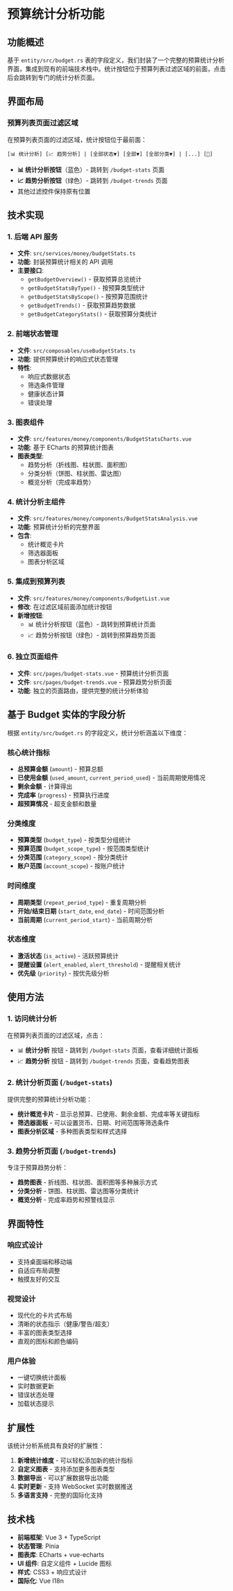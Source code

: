 # 预算统计分析功能

## 功能概述

基于 `entity/src/budget.rs` 表的字段定义，我们封装了一个完整的预算统计分析界面，集成到现有的前端技术栈中。统计按钮位于预算列表过滤区域的前面，点击后会跳转到专门的统计分析页面。

## 界面布局

### 预算列表页面过滤区域
在预算列表页面的过滤区域，统计按钮位于最前面：

```
[📊 统计分析] [📈 趋势分析] | [全部状态▼] [全部▼] [全部分类▼] | [...] [🔄]
```

- **📊 统计分析按钮**（蓝色）- 跳转到 `/budget-stats` 页面
- **📈 趋势分析按钮**（绿色）- 跳转到 `/budget-trends` 页面
- 其他过滤控件保持原有位置

## 技术实现

### 1. 后端 API 服务
- **文件**: `src/services/money/budgetStats.ts`
- **功能**: 封装预算统计相关的 API 调用
- **主要接口**:
  - `getBudgetOverview()` - 获取预算总览统计
  - `getBudgetStatsByType()` - 按预算类型统计
  - `getBudgetStatsByScope()` - 按预算范围统计
  - `getBudgetTrends()` - 获取预算趋势数据
  - `getBudgetCategoryStats()` - 获取预算分类统计

### 2. 前端状态管理
- **文件**: `src/composables/useBudgetStats.ts`
- **功能**: 提供预算统计的响应式状态管理
- **特性**:
  - 响应式数据状态
  - 筛选条件管理
  - 健康状态计算
  - 错误处理

### 3. 图表组件
- **文件**: `src/features/money/components/BudgetStatsCharts.vue`
- **功能**: 基于 ECharts 的预算统计图表
- **图表类型**:
  - 趋势分析（折线图、柱状图、面积图）
  - 分类分析（饼图、柱状图、雷达图）
  - 概览分析（完成率趋势）

### 4. 统计分析主组件
- **文件**: `src/features/money/components/BudgetStatsAnalysis.vue`
- **功能**: 预算统计分析的完整界面
- **包含**:
  - 统计概览卡片
  - 筛选器面板
  - 图表分析区域

### 5. 集成到预算列表
- **文件**: `src/features/money/components/BudgetList.vue`
- **修改**: 在过滤区域前面添加统计按钮
- **新增按钮**:
  - 📊 统计分析按钮（蓝色）- 跳转到预算统计页面
  - 📈 趋势分析按钮（绿色）- 跳转到预算趋势页面

### 6. 独立页面组件
- **文件**: `src/pages/budget-stats.vue` - 预算统计分析页面
- **文件**: `src/pages/budget-trends.vue` - 预算趋势分析页面
- **功能**: 独立的页面路由，提供完整的统计分析体验

## 基于 Budget 实体的字段分析

根据 `entity/src/budget.rs` 的字段定义，统计分析涵盖以下维度：

### 核心统计指标
- **总预算金额** (`amount`) - 预算总额
- **已使用金额** (`used_amount`, `current_period_used`) - 当前周期使用情况
- **剩余金额** - 计算得出
- **完成率** (`progress`) - 预算执行进度
- **超预算情况** - 超支金额和数量

### 分类维度
- **预算类型** (`budget_type`) - 按类型分组统计
- **预算范围** (`budget_scope_type`) - 按范围类型统计
- **分类范围** (`category_scope`) - 按分类统计
- **账户范围** (`account_scope`) - 按账户统计

### 时间维度
- **周期类型** (`repeat_period_type`) - 重复周期分析
- **开始/结束日期** (`start_date`, `end_date`) - 时间范围分析
- **当前周期** (`current_period_start`) - 当前周期分析

### 状态维度
- **激活状态** (`is_active`) - 活跃预算统计
- **提醒设置** (`alert_enabled`, `alert_threshold`) - 提醒相关统计
- **优先级** (`priority`) - 按优先级分析

## 使用方法

### 1. 访问统计分析
在预算列表页面的过滤区域，点击：
- 📊 **统计分析** 按钮 - 跳转到 `/budget-stats` 页面，查看详细统计面板
- 📈 **趋势分析** 按钮 - 跳转到 `/budget-trends` 页面，查看趋势图表

### 2. 统计分析页面 (`/budget-stats`)
提供完整的预算统计分析功能：
- **统计概览卡片** - 显示总预算、已使用、剩余金额、完成率等关键指标
- **筛选器面板** - 可以设置货币、日期、时间范围等筛选条件
- **图表分析区域** - 多种图表类型和样式选择

### 3. 趋势分析页面 (`/budget-trends`)
专注于预算趋势分析：
- **趋势图表** - 折线图、柱状图、面积图等多种展示方式
- **分类分析** - 饼图、柱状图、雷达图等分类统计
- **概览分析** - 完成率趋势和预警线显示

## 界面特性

### 响应式设计
- 支持桌面端和移动端
- 自适应布局调整
- 触摸友好的交互

### 视觉设计
- 现代化的卡片式布局
- 清晰的状态指示（健康/警告/超支）
- 丰富的图表类型选择
- 直观的图标和颜色编码

### 用户体验
- 一键切换统计面板
- 实时数据更新
- 错误状态处理
- 加载状态提示

## 扩展性

该统计分析系统具有良好的扩展性：

1. **新增统计维度** - 可以轻松添加新的统计指标
2. **自定义图表** - 支持添加更多图表类型
3. **数据导出** - 可以扩展数据导出功能
4. **实时更新** - 支持 WebSocket 实时数据推送
5. **多语言支持** - 完整的国际化支持

## 技术栈

- **前端框架**: Vue 3 + TypeScript
- **状态管理**: Pinia
- **图表库**: ECharts + vue-echarts
- **UI 组件**: 自定义组件 + Lucide 图标
- **样式**: CSS3 + 响应式设计
- **国际化**: Vue I18n
